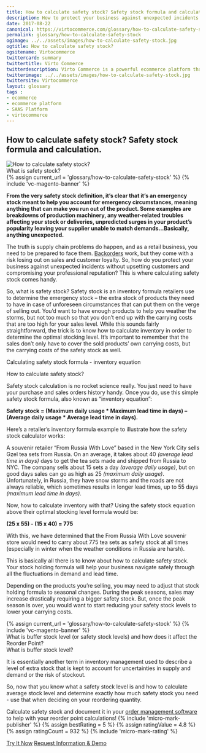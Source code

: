 ```yaml
---
title: How to calculate safety stock? Safety stock formula and calculation.
description: How to protect your business against unexpected incidents without upsetting customers and compromising your professional reputation? This is where calculating safety stock comes handy. Learn more about safety stock formula and calculation in this article.
date: 2017-08-22
canonical: https://virtocommerce.com/glossary/how-to-calculate-safety-stock
permalink: glossary/how-to-calculate-safety-stock
ogimage: ../../assets/images/how-to-calculate-safety-stock.jpg
ogtitle: How to calculate safety stock?
ogsitename: Virtocommerce
twittercard: summary
twittertitle: Virto Commerce
twitterdescription: Virto Commerce is a powerful ecommerce platform that includes everything you need to create an online store and sell online. Try it free with Free Community License
twitterimage: ../../assets/images/how-to-calculate-safety-stock.jpg
twittersite: Virtocommerce
layout: glossary
tags :
- ecommerce
- ecommerce platform
- SAAS Platform
- virtocommerce
---
```

<section itemscope itemtype="http://schema.org/Article">
    <meta itemprop="author" content="Virtocommerce">
    <meta itemprop="datePublished" content="2017-09-06">
    <meta itemprop="dateModified" content="2018-02-22">
    <div itemprop="articleBody" class="business-cnt">
        <div itemprop="mainEntityOfPage" class="head __cart">
            <h1 itemprop="headline">How to calculate safety stock? Safety stock formula and calculation.</h1>
        </div>
        <span itemprop="image" itemscope itemtype="https://schema.org/ImageObject">
            <img itemprop="url contentUrl" alt="How to calculate safety stock?" src="assets/images/how-to-calculate-safety-stock.jpg" />
            <meta itemprop="width" content="910">
            <meta itemprop="height" content="606">
        </span>
        <div class="section-title">What is safety stock?</div>
        {% assign current_url = 'glossary/how-to-calculate-safety-stock' %}
        {% include 'vc-magento-banner' %}
        <p class="text"><strong>From the very safety stock definition, it’s clear that it’s an emergency stock meant to help you account for emergency circumstances, meaning anything that can make you run out of the product. Some examples are breakdowns of production machinery, any weather-related troubles affecting your stock or deliveries, unpredicted surges in your product’s popularity leaving your supplier unable to match demands…Basically, anything unexpected.</strong></p>
        <p class="text">The truth is supply chain problems do happen, and as a retail business, you need to be prepared to face them. <a href="{{ '/glossary/what-is-backorder' | absolute_url }}">Backorders</a>  work, but they come with a risk losing out on sales and customer loyalty. So, how do you protect your business against unexpected incidents without upsetting customers and compromising your professional reputation? This is where calculating safety stock comes handy.</p>
        <p class="text">So, what is safety stock? Safety stock is an inventory formula retailers use to determine the emergency stock – the extra stock of products they need to have in case of unforeseen circumstances that can put them on the verge of selling out. You’d want to have enough products to help you weather the storms, but not too much so that you don’t end up with the carrying costs that are too high for your sales level. While this sounds fairly straightforward, the trick is to know how to calculate inventory in order to determine the optimal stocking level. It’s important to remember that the sales don’t only have to cover the sold products’ own carrying costs, but the carrying costs of the safety stock as well.</p>
        <div class="section-title">Calculating safety stock formula - inventory equation</div>
        <p class="text"></p>
        <div class="section-title-h4">How to calculate safety stock?</div>
        <p class="text">
            Safety stock calculation is no rocket science really. You just need to have your purchase and sales orders history handy. Once you do, use this simple safety stock formula, also known as “inventory equation”:
        </p>
        <p class="text"><strong>Safety stock = (Maximum daily usage * Maximum lead time in days) – (Average daily usage * Average lead time in days).</strong></p>
        <p class="text">
            Here’s a retailer’s inventory formula example to illustrate how the safety stock calculator works:
        </p>
        <p class="text">
            A souvenir retailer “From Russia With Love” based in the New York City sells Gzel tea sets from Russia. On an average, it takes about 40 <i>(average lead time in days)</i> days to get the tea sets made and shipped from Russia to NYC. The company sells about 15 sets a day <i>(average daily usage)</i>, but on good days sales can go as high as 25 <i>(maximum daily usage)</i>. Unfortunately, in Russia, they have snow storms and the roads are not always reliable, which sometimes results in longer lead times, up to 55 days <i>(maximum lead time in days)</i>.
        </p>
        <p class="text">
            Now, how to calculate inventory with that? Using the safety stock equation above their optimal stocking level formula would be:
        </p>
        <p class="text">
            <strong>(25 x 55) - (15 x 40) = 775</strong>
        </p>
        <p class="text">With this, we have determined that the From Russia With Love souvenir store would need to carry about 775 tea sets as safety stock at all times (especially in winter when the weather conditions in Russia are harsh). </p>
        <p class="text">This is basically all there is to know about how to calculate safety stock. Your stock holding formula will help your business navigate safely through all the fluctuations in demand and lead time.</p>
        <p class="text">Depending on the products you’re selling, you may need to adjust that stock holding formula to seasonal changes. During the peak seasons, sales may increase drastically requiring a bigger safety stock. But, once the peak season is over, you would want to start reducing your safety stock levels to lower your carrying costs. </p>
        {% assign current_url = 'glossary/how-to-calculate-safety-stock' %}
        {% include 'vc-magento-banner' %}
        <div class="section-title">What is buffer stock level (or safety stock levels) and how does it affect the Reorder Point?</div>
        <div class="section-title-h4">What is buffer stock level?</div>
        <p class="text">It is essentially another term in inventory management used to describe a level of extra stock that is kept to account for uncertainties in supply and demand or the risk of stockout.</p>
        <p class="text">So, now that you know what a safety stock level is and how to calculate average stock level and determine exactly how much safety stock you need - use that when deciding on your reordering quantity. </p>
        <p class="text">
            Calculate safety stock and document it in your <a href="{{ 'https://virtocommerce.com/order-management-software' | absolute_url }}">order management software</a> to help with your reorder point calculations!
            {% include 'micro-mark-publisher' %}
            {% assign bestRating = 5 %}
            {% assign ratingValue = 4.8 %}
            {% assign ratingCount = 932 %}
            {% include 'micro-mark-rating' %}
            <div class="buttons">
                <a class="button fill" href="/try-now">Try It Now</a>
                <a class="button fill" href="/contact-us">Request Information & Demo</a>
            </div>
    </div>
</section>